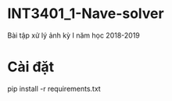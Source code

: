 # INT3401_1-Nave-solver
  Bài tập xử lý ảnh kỳ I năm học 2018-2019
# Cài đặt 
  pip install -r requirements.txt
